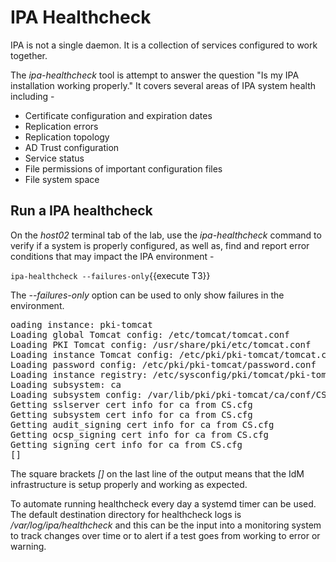 # IPA Healthcheck

IPA is not a single daemon. It is a collection of services configured to work together.

The *ipa-healthcheck* tool is attempt to answer the question "Is my IPA installation working properly." It covers several areas of IPA system health including - 

* Certificate configuration and expiration dates
* Replication errors
* Replication topology
* AD Trust configuration
* Service status
* File permissions of important configuration files
* File system space

## Run a IPA healthcheck

On the *host02* terminal tab of the lab, use the *ipa-healthcheck* command to verify if a system is properly configured, as well as, find and report error conditions that may impact the IPA environment -

`ipa-healthcheck --failures-only`{{execute T3}}

The *--failures-only* option can be used to only show failures in the environment. 

<pre>
oading instance: pki-tomcat
Loading global Tomcat config: /etc/tomcat/tomcat.conf
Loading PKI Tomcat config: /usr/share/pki/etc/tomcat.conf
Loading instance Tomcat config: /etc/pki/pki-tomcat/tomcat.conf
Loading password config: /etc/pki/pki-tomcat/password.conf
Loading instance registry: /etc/sysconfig/pki/tomcat/pki-tomcat/pki-tomcat
Loading subsystem: ca
Loading subsystem config: /var/lib/pki/pki-tomcat/ca/conf/CS.cfg
Getting sslserver cert info for ca from CS.cfg
Getting subsystem cert info for ca from CS.cfg
Getting audit_signing cert info for ca from CS.cfg
Getting ocsp_signing cert info for ca from CS.cfg
Getting signing cert info for ca from CS.cfg
[]
</pre>

The square brackets *[]* on the last line of the output means that the IdM infrastructure is setup properly and working as expected.  

To automate running healthcheck every day a systemd timer can be used. The default destination directory for healthcheck logs is */var/log/ipa/healthcheck* and this can be the input into a monitoring system to track changes over time or to alert if a test goes from working to error or warning.
